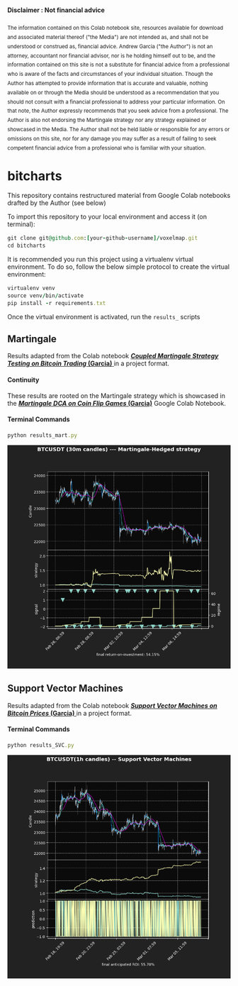 #### Disclaimer : Not financial advice
<sub>
The information contained on this Colab notebook site, resources available for download and associated material thereof ("the Media") are not intended as, and shall not be understood or construed as, financial advice. Andrew Garcia ("the Author") is not an attorney, accountant nor financial advisor, nor is he holding himself out to be, and the information contained on this site is not a substitute for financial advice from a professional who is aware of the facts and circumstances of your individual situation. Though the Author has attempted to provide information that is accurate and valuable, nothing available on or through the Media should be understood as a recommendation that you should not consult with a financial professional to address your particular information. On that note, the Author expressly recommends that you seek advice from a professional. 
</sub>

<sub>
The Author is also not endorsing the Martingale strategy nor any strategy explained or showcased in the Media. The Author shall not be held liable or responsible for any errors or omissions on this site, nor for any damage you may suffer as a result of failing to seek competent financial advice from a professional who is familiar with your situation.
</sub>

# bitcharts

This repository contains restructured material from Google Colab notebooks drafted by the Author (see below) 

To import this repository to your local environment and access it (on terminal):

```ruby
git clone git@github.com:[your-github-username]/voxelmap.git
cd bitcharts
```

It is recommended you run this project using a virtualenv virtual environment. To do so, follow the below simple protocol to create the virtual environment:

```ruby
virtualenv venv
source venv/bin/activate
pip install -r requirements.txt
```
Once the virtual environment is activated, run the `results_` scripts

## Martingale

Results adapted from the Colab notebook [<b><i>Coupled Martingale Strategy Testing on Bitcoin Trading</i> (Garcia)</b> ](https://colab.research.google.com/drive/1SnWa53xzA83IYTlgqP8eOx5LB82ux8SG?usp=sharing) in a project format. 

#### Continuity

These results are rooted on the Martingale strategy which is showcased in the [<b><i>Martingale DCA on Coin Flip Games</i> (Garcia)</b>](https://colab.research.google.com/drive/1ZK_eW-kyHN3vMjPN_D0TAerG6J631ooV?usp=sharing) Google Colab Notebook.

#### Terminal Commands

```ruby
python results_mart.py
```

![](img/Figure_1.png)


## Support Vector Machines

Results adapted from the Colab notebook [<b><i>Support Vector Machines on Bitcoin Prices</i> (Garcia)</b> ](https://colab.research.google.com/drive/11aveFb9tdg33A2tDnDQfjRkJ4KaGs29x?usp=sharing) in a project format. 


#### Terminal Commands

```ruby
python results_SVC.py
```

![](img/Figure_2.png)




